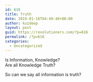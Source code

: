 ```yaml
---
id: 616
title: Truth
date: 2019-01-16T04:49:48+00:00
author: ku1deep
layout: post
guid: https://revolutioners.com/?p=616
permalink: /?p=616
categories:
  - Uncategorized
---
```

 

Is Information, Knowledge?  
Are all Knowledge Truth?

So can we say all information is truth?